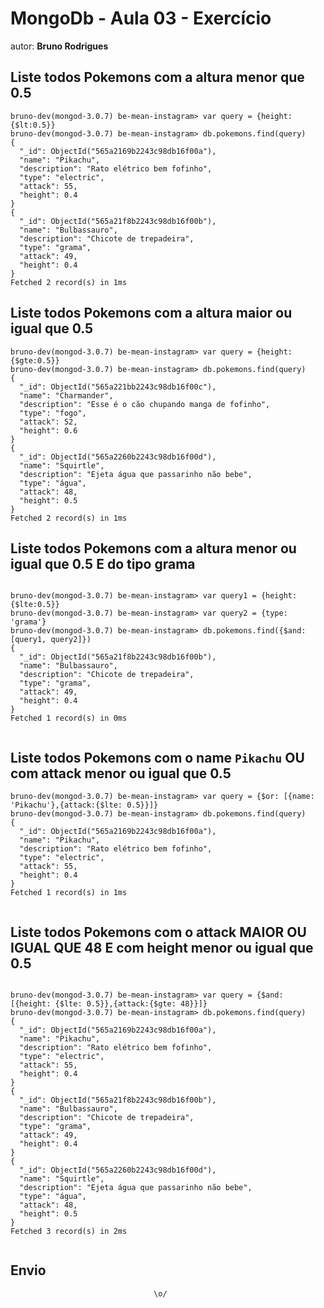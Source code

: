 # MongoDb - Aula 03 - Exercício

autor: **Bruno Rodrigues**

## Liste todos Pokemons com a altura **menor que** 0.5

```
bruno-dev(mongod-3.0.7) be-mean-instagram> var query = {height: {$lt:0.5}}
bruno-dev(mongod-3.0.7) be-mean-instagram> db.pokemons.find(query)
{
  "_id": ObjectId("565a2169b2243c98db16f00a"),
  "name": "Pikachu",
  "description": "Rato elétrico bem fofinho",
  "type": "electric",
  "attack": 55,
  "height": 0.4
}
{
  "_id": ObjectId("565a21f8b2243c98db16f00b"),
  "name": "Bulbassauro",
  "description": "Chicote de trepadeira",
  "type": "grama",
  "attack": 49,
  "height": 0.4
}
Fetched 2 record(s) in 1ms

```

## Liste todos Pokemons com a altura **maior ou igual que** 0.5

```
bruno-dev(mongod-3.0.7) be-mean-instagram> var query = {height: {$gte:0.5}}
bruno-dev(mongod-3.0.7) be-mean-instagram> db.pokemons.find(query)
{
  "_id": ObjectId("565a221bb2243c98db16f00c"),
  "name": "Charmander",
  "description": "Esse é o cão chupando manga de fofinho",
  "type": "fogo",
  "attack": 52,
  "height": 0.6
}
{
  "_id": ObjectId("565a2260b2243c98db16f00d"),
  "name": "Squirtle",
  "description": "Ejeta água que passarinho não bebe",
  "type": "água",
  "attack": 48,
  "height": 0.5
}
Fetched 2 record(s) in 1ms

```

## Liste todos Pokemons com a altura **menor ou igual que** 0.5 **E** do tipo grama

```

bruno-dev(mongod-3.0.7) be-mean-instagram> var query1 = {height: {$lte:0.5}}
bruno-dev(mongod-3.0.7) be-mean-instagram> var query2 = {type: 'grama'}
bruno-dev(mongod-3.0.7) be-mean-instagram> db.pokemons.find({$and: [query1, query2]})
{
  "_id": ObjectId("565a21f8b2243c98db16f00b"),
  "name": "Bulbassauro",
  "description": "Chicote de trepadeira",
  "type": "grama",
  "attack": 49,
  "height": 0.4
}
Fetched 1 record(s) in 0ms


```

## Liste todos Pokemons com o name `Pikachu` **OU** com attack **menor ou igual que** 0.5

```
bruno-dev(mongod-3.0.7) be-mean-instagram> var query = {$or: [{name: 'Pikachu'},{attack:{$lte: 0.5}}]}
bruno-dev(mongod-3.0.7) be-mean-instagram> db.pokemons.find(query)
{
  "_id": ObjectId("565a2169b2243c98db16f00a"),
  "name": "Pikachu",
  "description": "Rato elétrico bem fofinho",
  "type": "electric",
  "attack": 55,
  "height": 0.4
}
Fetched 1 record(s) in 1ms


```

## Liste todos Pokemons com o attack **MAIOR OU IGUAL QUE** 48 **E** com  height **menor ou igual que** 0.5

```

bruno-dev(mongod-3.0.7) be-mean-instagram> var query = {$and: [{height: {$lte: 0.5}},{attack:{$gte: 48}}]}
bruno-dev(mongod-3.0.7) be-mean-instagram> db.pokemons.find(query)
{
  "_id": ObjectId("565a2169b2243c98db16f00a"),
  "name": "Pikachu",
  "description": "Rato elétrico bem fofinho",
  "type": "electric",
  "attack": 55,
  "height": 0.4
}
{
  "_id": ObjectId("565a21f8b2243c98db16f00b"),
  "name": "Bulbassauro",
  "description": "Chicote de trepadeira",
  "type": "grama",
  "attack": 49,
  "height": 0.4
}
{
  "_id": ObjectId("565a2260b2243c98db16f00d"),
  "name": "Squirtle",
  "description": "Ejeta água que passarinho não bebe",
  "type": "água",
  "attack": 48,
  "height": 0.5
}
Fetched 3 record(s) in 2ms


```


## Envio

```
                                \o/
```
